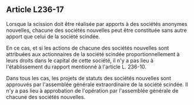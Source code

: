 Article L236-17
----
Lorsque la scission doit être réalisée par apports à des sociétés anonymes
nouvelles, chacune des sociétés nouvelles peut être constituée sans autre apport
que celui de la société scindée.

En ce cas, et si les actions de chacune des sociétés nouvelles sont attribuées
aux actionnaires de la société scindée proportionnellement à leurs droits dans
le capital de cette société, il n'y a pas lieu à l'établissement du rapport
mentionné à l'article L. 236-10.

Dans tous les cas, les projets de statuts des sociétés nouvelles sont approuvés
par l'assemblée générale extraordinaire de la société scindée. Il n'y a pas lieu
à approbation de l'opération par l'assemblée générale de chacune des sociétés
nouvelles.
